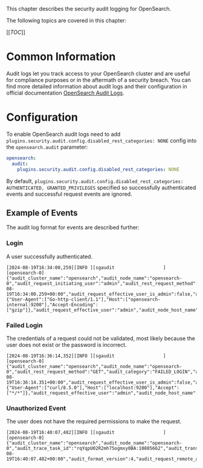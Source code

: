 This chapter describes the security audit logging for OpenSearch.

<!-- #GFCFilterMarkerStart# -->
The following topics are covered in this chapter:

[[_TOC_]]
<!-- #GFCFilterMarkerEnd# -->

# Common Information

Audit logs let you track access to your OpenSearch cluster and are useful for compliance purposes or in the aftermath of a security breach. 
You can find more detailed information about audit logs and their configuration in official documentation [OpenSearch Audit Logs](https://opensearch.org/docs/latest/security-plugin/audit-logs/index/).

# Configuration

To enable OpenSearch audit logs need to add `plugins.security.audit.config.disabled_rest_categories: NONE` config into
the `opensearch.audit` parameter:

```yaml
opensearch:
  audit:
    plugins.security.audit.config.disabled_rest_categories: NONE
```

By default, `plugins.security.audit.config.disabled_rest_categories: AUTHENTICATED, GRANTED_PRIVILEGES` specified so 
successfully authenticated events and successful request events are ignored.

## Example of Events

The audit log format for events are described further:

### Login

A user successfully authenticated.

```text
[2024-08-19T16:34:00,259][INFO ][sgaudit                  ] [opensearch-0] {"audit_cluster_name":"opensearch","audit_node_name":"opensearch-0","audit_request_initiating_user":"admin","audit_rest_request_method":"GET","audit_category":"AUTHENTICATED","audit_request_origin":"REST","audit_node_id":"rqYqpU02R2mh75ogmxy0BA","audit_request_layer":"REST","audit_rest_request_path":"/_all/_stats","@timestamp":"2024-08-19T16:34:00.259+00:00","audit_request_effective_user_is_admin":false,"audit_format_version":4,"audit_request_remote_address":"10.131.6.128","audit_node_host_address":"10.129.187.24","audit_rest_request_headers":{"User-Agent":["Go-http-client/1.1"],"Host":["opensearch-internal:9200"],"Accept-Encoding":["gzip"]},"audit_request_effective_user":"admin","audit_node_host_name":"10.129.187.24"}
```

### Failed Login

The credentials of a request could not be validated, most likely because the user does not exist or the password is incorrect.

```text
[2024-08-19T16:36:14,352][INFO ][sgaudit                  ] [opensearch-0] {"audit_cluster_name":"opensearch","audit_node_name":"opensearch-0","audit_rest_request_method":"GET","audit_category":"FAILED_LOGIN","audit_request_origin":"REST","audit_node_id":"rqYqpU02R2mh75ogmxy0BA","audit_request_layer":"REST","audit_rest_request_path":"/","@timestamp":"2024-08-19T16:36:14.351+00:00","audit_request_effective_user_is_admin":false,"audit_format_version":4,"audit_request_remote_address":"127.0.0.1","audit_node_host_address":"10.129.187.24","audit_rest_request_headers":{"User-Agent":["curl/8.5.0"],"Host":["localhost:9200"],"Accept":["*/*"]},"audit_request_effective_user":"admin","audit_node_host_name":"10.129.187.24"}
```

### Unauthorized Event

The user does not have the required permissions to make the request.

```text
[2024-08-19T16:40:07,482][INFO ][sgaudit                  ] [opensearch-0] {"audit_cluster_name":"opensearch","audit_node_name":"opensearch-0","audit_trace_task_id":"rqYqpU02R2mh75ogmxy0BA:10805662","audit_transport_request_type":"MainRequest","audit_category":"MISSING_PRIVILEGES","audit_request_origin":"REST","audit_node_id":"rqYqpU02R2mh75ogmxy0BA","audit_request_layer":"TRANSPORT","@timestamp":"2024-08-19T16:40:07.482+00:00","audit_format_version":4,"audit_request_remote_address":"127.0.0.1","audit_request_privilege":"cluster:monitor/main","audit_node_host_address":"10.129.187.24","audit_request_effective_user":"test","audit_node_host_name":"10.129.187.24"}
```